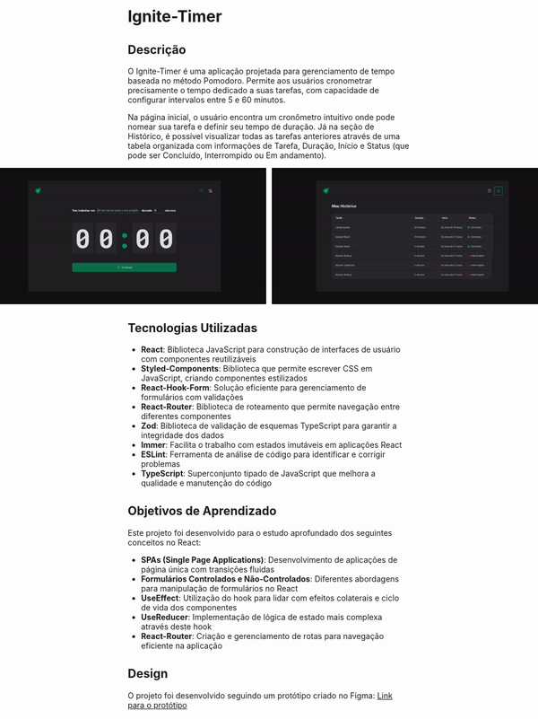 # Ignite-Timer

## Descrição

O Ignite-Timer é uma aplicação projetada para gerenciamento de tempo baseada no método Pomodoro. Permite aos usuários cronometrar precisamente o tempo dedicado a suas tarefas, com capacidade de configurar intervalos entre 5 e 60 minutos.

Na página inicial, o usuário encontra um cronômetro intuitivo onde pode nomear sua tarefa e definir seu tempo de duração. Já na seção de Histórico, é possível visualizar todas as tarefas anteriores através de uma tabela organizada com informações de Tarefa, Duração, Início e Status (que pode ser Concluído, Interrompido ou Em andamento).

<div align="center" style="display: flex; justify-content: center;">
  <img src="assets/igniteTimer01.gif" alt="Tela inicial do Ignite Timer" style="margin-right: 10px;" />
  <img src="assets/igniteTimer02.gif" alt="Tela de histórico do Ignite Timer" />
</div>

## Tecnologias Utilizadas

- **React**: Biblioteca JavaScript para construção de interfaces de usuário com componentes reutilizáveis
- **Styled-Components**: Biblioteca que permite escrever CSS em JavaScript, criando componentes estilizados
- **React-Hook-Form**: Solução eficiente para gerenciamento de formulários com validações
- **React-Router**: Biblioteca de roteamento que permite navegação entre diferentes componentes
- **Zod**: Biblioteca de validação de esquemas TypeScript para garantir a integridade dos dados
- **Immer**: Facilita o trabalho com estados imutáveis em aplicações React
- **ESLint**: Ferramenta de análise de código para identificar e corrigir problemas
- **TypeScript**: Superconjunto tipado de JavaScript que melhora a qualidade e manutenção do código

## Objetivos de Aprendizado

Este projeto foi desenvolvido para o estudo aprofundado dos seguintes conceitos no React:

- **SPAs (Single Page Applications)**: Desenvolvimento de aplicações de página única com transições fluidas
- **Formulários Controlados e Não-Controlados**: Diferentes abordagens para manipulação de formulários no React
- **UseEffect**: Utilização do hook para lidar com efeitos colaterais e ciclo de vida dos componentes
- **UseReducer**: Implementação de lógica de estado mais complexa através deste hook
- **React-Router**: Criação e gerenciamento de rotas para navegação eficiente na aplicação

## Design

O projeto foi desenvolvido seguindo um protótipo criado no Figma:
[Link para o protótipo](https://www.figma.com/community/file/1127351821076435124)
